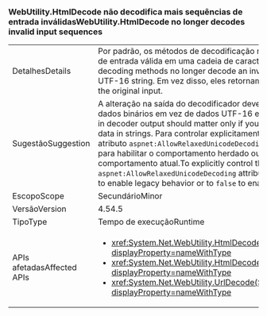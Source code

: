 ### <a name="webutilityhtmldecode-no-longer-decodes-invalid-input-sequences"></a><span data-ttu-id="75812-101">WebUtility.HtmlDecode não decodifica mais sequências de entrada inválidas</span><span class="sxs-lookup"><span data-stu-id="75812-101">WebUtility.HtmlDecode no longer decodes invalid input sequences</span></span>

|   |   |
|---|---|
|<span data-ttu-id="75812-102">Detalhes</span><span class="sxs-lookup"><span data-stu-id="75812-102">Details</span></span>|<span data-ttu-id="75812-103">Por padrão, os métodos de decodificação não decodificam mais uma sequência de entrada válida em uma cadeia de caracteres UTF-16 inválida.</span><span class="sxs-lookup"><span data-stu-id="75812-103">By default, decoding methods no longer decode an invalid input sequence into an invalid UTF-16 string.</span></span> <span data-ttu-id="75812-104">Em vez disso, eles retornam a entrada original.</span><span class="sxs-lookup"><span data-stu-id="75812-104">Instead, they return the original input.</span></span>|
|<span data-ttu-id="75812-105">Sugestão</span><span class="sxs-lookup"><span data-stu-id="75812-105">Suggestion</span></span>|<span data-ttu-id="75812-106">A alteração na saída do decodificador deve importar somente se você armazenar dados binários em vez de dados UTF-16 em cadeias de caracteres.</span><span class="sxs-lookup"><span data-stu-id="75812-106">The change in decoder output should matter only if you store binary data instead of UTF-16 data in strings.</span></span> <span data-ttu-id="75812-107">Para controlar explicitamente esse comportamento, defina o atributo <code>aspnet:AllowRelaxedUnicodeDecoding</code> do elemento [appSettings](~/docs/framework/configure-apps/file-schema/appsettings/index.md) como <code>true</code> para habilitar o comportamento herdado ou como <code>false</code> para habilitar o comportamento atual.</span><span class="sxs-lookup"><span data-stu-id="75812-107">To explicitly control this behavior, set the <code>aspnet:AllowRelaxedUnicodeDecoding</code> attribute of the [appSettings](~/docs/framework/configure-apps/file-schema/appsettings/index.md) element to <code>true</code> to enable legacy behavior or to <code>false</code> to enable the current behavior.</span></span>|
|<span data-ttu-id="75812-108">Escopo</span><span class="sxs-lookup"><span data-stu-id="75812-108">Scope</span></span>|<span data-ttu-id="75812-109">Secundário</span><span class="sxs-lookup"><span data-stu-id="75812-109">Minor</span></span>|
|<span data-ttu-id="75812-110">Versão</span><span class="sxs-lookup"><span data-stu-id="75812-110">Version</span></span>|<span data-ttu-id="75812-111">4.5</span><span class="sxs-lookup"><span data-stu-id="75812-111">4.5</span></span>|
|<span data-ttu-id="75812-112">Tipo</span><span class="sxs-lookup"><span data-stu-id="75812-112">Type</span></span>|<span data-ttu-id="75812-113">Tempo de execução</span><span class="sxs-lookup"><span data-stu-id="75812-113">Runtime</span></span>|
|<span data-ttu-id="75812-114">APIs afetadas</span><span class="sxs-lookup"><span data-stu-id="75812-114">Affected APIs</span></span>|<ul><li><xref:System.Net.WebUtility.HtmlDecode(System.String)?displayProperty=nameWithType></li><li><xref:System.Net.WebUtility.HtmlDecode(System.String,System.IO.TextWriter)?displayProperty=nameWithType></li><li><xref:System.Net.WebUtility.UrlDecode(System.String)?displayProperty=nameWithType></li></ul>|

